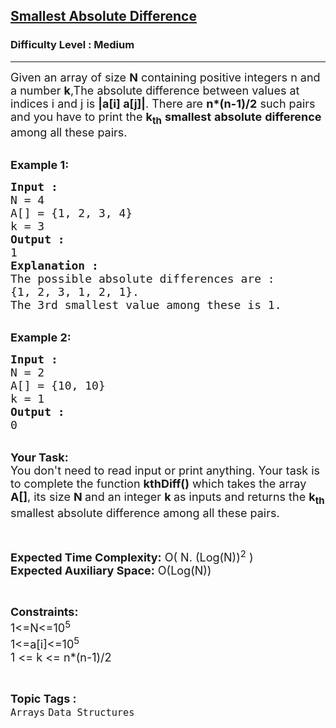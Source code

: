 <h2><a href="https://practice.geeksforgeeks.org/problems/smallest-absolute-difference4320/1?utm_source=geeksforgeeks&utm_medium=ml_article_practice_tab&utm_campaign=article_practice_tab">Smallest Absolute Difference</a></h2><h3>Difficulty Level : Medium</h3><hr><div class="problems_problem_content__Xm_eO"><p><span style="font-size:18px">Given an array of size <strong>N</strong> containing positive integers n and a number <strong>k</strong>,The absolute difference between values at indices i and j is <strong>|a[i] a[j]|</strong>. There are <strong>n*(n-1)/2</strong> such pairs and you have to&nbsp;print the <strong>k<sub>th</sub></strong> <strong>smallest</strong> <strong>absolute</strong> <strong>difference</strong> among all these pairs.</span><br>
&nbsp;</p>

<p><span style="font-size:18px"><strong>Example 1:</strong></span></p>

<pre><span style="font-size:18px"><strong>Input : </strong>
N = 4
A[] = {1, 2, 3, 4}
k = 3<strong>
Output : </strong>
1 <strong>
Explanation :</strong>
The possible absolute differences are :
{1, 2, 3, 1, 2, 1}.
The 3rd smallest value among these is 1.</span></pre>

<div>&nbsp;</div>

<div><span style="font-size:18px"><strong>Example 2:</strong></span></div>

<pre><span style="font-size:18px"><strong>Input : </strong>
N = 2
A[] = {10, 10}
k = 1
<strong>Output :</strong>
0</span></pre>

<p><br>
<span style="font-size:18px"><strong>Your Task:&nbsp;&nbsp;</strong><br>
You don't need to read input or print anything. Your task is to complete the function <strong>kthDiff()</strong>&nbsp;which takes the array <strong>A[]</strong>, its size <strong>N </strong>and an integer <strong>k </strong>as inputs and returns the <strong>k<sub>th</sub></strong> smallest absolute difference among all these pairs.</span></p>

<p>&nbsp;</p>

<p><span style="font-size:18px"><strong>Expected Time Complexity:</strong> O( N. (Log(N))<sup>2</sup> )<br>
<strong>Expected Auxiliary Space:</strong> O(Log(N))</span></p>

<p>&nbsp;</p>

<p><span style="font-size:18px"><strong>Constraints:</strong><br>
1&lt;=N&lt;=10<sup>5</sup><br>
1&lt;=a[i]&lt;=10<sup>5</sup><br>
1 &lt;= k &lt;= n*(n-1)/2</span></p>
</div><br><p><span style=font-size:18px><strong>Topic Tags : </strong><br><code>Arrays</code>&nbsp;<code>Data Structures</code>&nbsp;